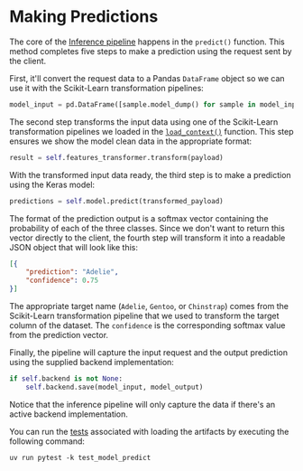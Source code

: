 # Making Predictions

The core of the [Inference pipeline](src/inference/model.py) happens in the `predict()` function. This method completes five steps to make a prediction using the request sent by the client.

First, it'll convert the request data to a Pandas `DataFrame` object so we can use it with the Scikit-Learn transformation pipelines:

```python
model_input = pd.DataFrame([sample.model_dump() for sample in model_input])
```

The second step transforms the input data using one of the Scikit-Learn transformation pipelines we loaded in the [`load_context()`](.guide/inference-pipeline/loading-artifacts.md) function. This step ensures we show the model clean data in the appropriate format:

```python
result = self.features_transformer.transform(payload)
```

With the transformed input data ready, the third step is to make a prediction using the Keras model:

```python
predictions = self.model.predict(transformed_payload)
```

The format of the prediction output is a softmax vector containing the probability of each of the three classes. Since we don't want to return this vector directly to the client, the fourth step will transform it into a readable JSON object that will look like this:

```json
[{
    "prediction": "Adelie",
    "confidence": 0.75
}]
```

The appropriate target name (`Adelie`, `Gentoo`, or `Chinstrap`) comes from the Scikit-Learn transformation pipeline that we used to transform the target column of the dataset. The `confidence` is the corresponding softmax value from the prediction vector.

Finally, the pipeline will capture the input request and the output prediction using the supplied backend implementation:

```python
if self.backend is not None:
    self.backend.save(model_input, model_output)
```

Notice that the inference pipeline will only capture the data if there's an active backend implementation. 

You can run the [tests](tests/inference/test_model_predict.py) associated with loading the artifacts by executing the following command:

```shell
uv run pytest -k test_model_predict
```
